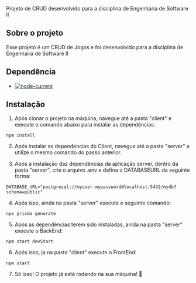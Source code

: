 Projeto de CRUD desenvolvido para a disciplina de Engenharia de Software II

## Sobre o projeto

<p>
  Esse projeto é um CRUD de Jogos e foi desenvolvido para a disciplina de Engenharia de Software II
</p>

## Dependência

- [![node-current](https://img.shields.io/node/v/next?label=Node&color=%23339933&style=for-the-badge&logo=node-dot-js)](https://nodejs.org/en/)

## Instalação

1. Após clonar o projeto na máquina, navegue até a pasta "client" e execute o comando abaixo para instalar as dependências:

```console
npm install
```

2. Após instalar as dependencias do Client, navegue até a pasta "server" e utilize o mesmo comando do passo anterior.

3. Após a instalação das dependências da aplicação server, dentro da pasta "server", crie o arquivo .env e defina o DATABASEURL da seguinte forma:
 
```console
DATABASE_URL="postgresql://myuser:mypassword@localhost:5432/mydb?schema=public"
```

4. Após isso, ainda na pasta "server" execute o seguinte comando:

```console
npx prisma generate
```

5. Após as dependências terem sido instaladas, ainda na pasta "server" execute o BackEnd:

```console
npm start devStart
```

6. Após isso, ja na pasta "client" execute o FrontEnd:

```console
npm start
```

7. Só isso! O projeto já está rodando na sua máquina! 🎉
